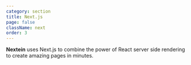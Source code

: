 ```yaml
---
category: section
title: Next.js
page: false
className: next
order: 3
---
```


**Nextein** uses Next.js to combine the power of React server side rendering to create amazing pages in minutes.

